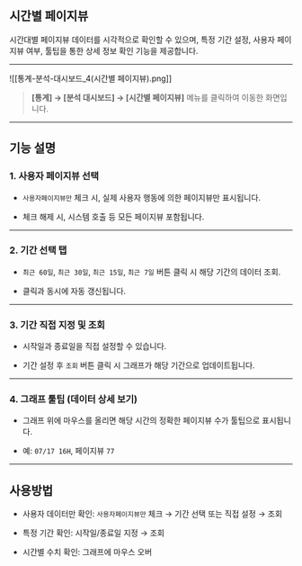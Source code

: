 ## 시간별 페이지뷰

시간대별 페이지뷰 데이터를 시각적으로 확인할 수 있으며, 특정 기간 설정, 사용자 페이지뷰 여부, 툴팁을 통한 상세 정보 확인 기능을 제공합니다.  

***
![[통계-분석-대시보드_4(시간별 페이지뷰).png]]
> **[통계] → [분석 대시보드] → [시간별 페이지뷰]** 메뉴를 클릭하여 이동한 화면입니다.
> 
***

## 기능 설명

### 1. 사용자 페이지뷰 선택

- `사용자페이지뷰만` 체크 시, 실제 사용자 행동에 의한 페이지뷰만 표시됩니다.
    
- 체크 해제 시, 시스템 호출 등 모든 페이지뷰 포함됩니다.
    
***
### 2. 기간 선택 탭

- `최근 60일`, `최근 30일`, `최근 15일`, `최근 7일` 버튼 클릭 시 해당 기간의 데이터 조회.
    
- 클릭과 동시에 자동 갱신됩니다.
    
***
### 3. 기간 직접 지정 및 조회

- 시작일과 종료일을 직접 설정할 수 있습니다.
    
- 기간 설정 후 `조회` 버튼 클릭 시 그래프가 해당 기간으로 업데이트됩니다.
    
***
### 4. 그래프 툴팁 (데이터 상세 보기)

- 그래프 위에 마우스를 올리면 해당 시간의 정확한 페이지뷰 수가 툴팁으로 표시됩니다.
    
- 예: `07/17 16H`, 페이지뷰 `77`
    
***
## 사용방법

- 사용자 데이터만 확인: `사용자페이지뷰만` 체크 → 기간 선택 또는 직접 설정 → 조회
    
- 특정 기간 확인: 시작일/종료일 지정 → 조회
    
- 시간별 수치 확인: 그래프에 마우스 오버